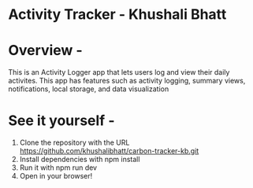 # Activity Tracker - Khushali Bhatt

# Overview - 
This is an Activity Logger app that lets users log and view their daily activites. This app has features such as activity logging, summary views, notifications, local storage, and data visualization  

# See it yourself - 
1. Clone the repository with the URL https://github.com/khushalibhatt/carbon-tracker-kb.git
2. Install dependencies with npm install
3. Run it with npm run dev 
4. Open in your browser! 

